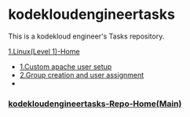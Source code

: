 # kodekloudengineertasks

This is a kodekloud engineer's Tasks repository.  

[1.Linux(Level 1)-Home](https://github.com/swapnilAx/kodekloudengineertasks/tree/main/1.Linux(Level%201))  
- [1.Custom apache user setup](https://github.com/swapnilAx/kodekloudengineertasks/blob/main/1.Linux(Level%201)/1.custom_apache_user_setup.md)
- [2.Group creation and user assignment](https://github.com/swapnilAx/kodekloudengineertasks/blob/main/1.Linux(Level%201)/2.group_creation_and_user_assignment.md)
- 

### [kodekloudengineertasks-Repo-Home(Main)](https://github.com/swapnilAx/kodekloudengineertasks)
